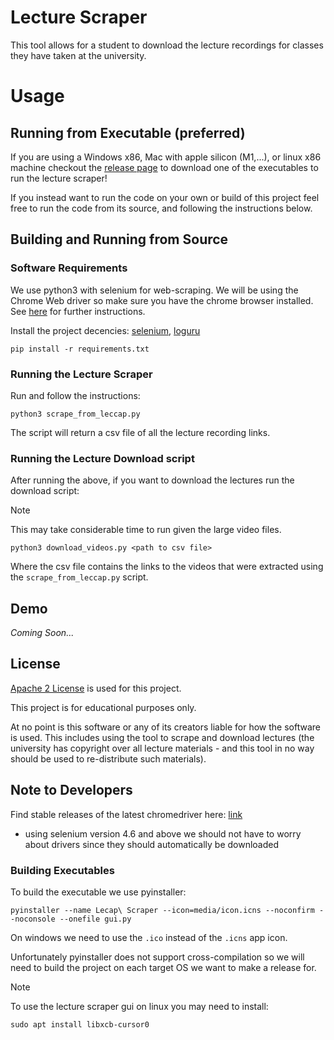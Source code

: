 # Lecture Scraper

This tool allows for a student to download the lecture recordings for classes they have taken at the university.

# Usage

## Running from Executable (preferred)

If you are using a Windows x86, Mac with apple silicon (M1,...), or linux x86 machine checkout the [release page](https://github.com/John-Trager/Leccap-Scraper/releases) to download one of the executables to run the lecture scraper!

If you instead want to run the code on your own or build of this project feel free to run the code from its source, and following the instructions below.

## Building and Running from Source

### Software Requirements

We use python3 with selenium for web-scraping. We will be using the Chrome Web driver so make sure you have the chrome browser installed. See [here](https://selenium-python.readthedocs.io/installation.html#drivers) for further instructions.

Install the project decencies:
[selenium](https://selenium-python.readthedocs.io/installation.html), [loguru](https://github.com/Delgan/loguru)

```
pip install -r requirements.txt
```

### Running the Lecture Scraper

Run and follow the instructions:

```
python3 scrape_from_leccap.py
```

The script will return a csv file of all the lecture recording links.

### Running the Lecture Download script

After running the above, if you want to download the lectures run the download script:

> [!NOTE]  
> This may take considerable time to run given the large video files.

```
python3 download_videos.py <path to csv file>
```

Where the csv file contains the links to the videos that were extracted using the `scrape_from_leccap.py` script.

## Demo

<i>Coming Soon...</i>

## License

[Apache 2 License](https://choosealicense.com/licenses/apache-2.0/) is used for this project.

This project is for educational purposes only.

At no point is this software or any of its creators liable for how the software is used. This includes using the tool to scrape and download lectures (the university has copyright over all lecture materials - and this tool in no way should be used to re-distribute such materials).

## Note to Developers

Find stable releases of the latest chromedriver here: [link](https://googlechromelabs.github.io/chrome-for-testing/#stable)

- using selenium version 4.6 and above we should not have to worry about drivers since they should automatically be downloaded

### Building Executables

To build the executable we use pyinstaller:

```
pyinstaller --name Lecap\ Scraper --icon=media/icon.icns --noconfirm --noconsole --onefile gui.py
```

On windows we need to use the `.ico` instead of the `.icns` app icon.

Unfortunately pyinstaller does not support cross-compilation so we will need to build the project on each target OS we want to make a release for.

> [!NOTE]
> To use the lecture scraper gui on linux you may need to install:
>
> ```
> sudo apt install libxcb-cursor0
> ```

